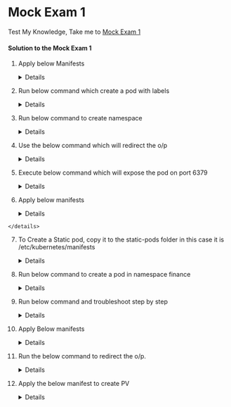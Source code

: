 # Mock Exam 1

  Test My Knowledge, Take me to [Mock Exam 1](https://kodekloud.com/courses/539883/lectures/10853074)

  #### Solution to the Mock Exam 1

  1. Apply below Manifests

     <details>
     
     ```
     apiVersion: v1
     kind: Pod
     metadata:
       creationTimestamp: null
       labels:
         run: nginx-pod
       name: nginx-pod
     spec:
       containers:
       - image: nginx:alpine
         name: nginx-pod
         resources: {}
       dnsPolicy: ClusterFirst
       restartPolicy: Always
     status: {}
     ```
     </details>

  2. Run below command which create a pod with labels

     <details>
     
     ```
     kubectl run messaging --image=redis:alpine --labels=tier=msg
     ```
     </details>

 
  3. Run below command to create namespace
     
     <details>

     ```
     kubectl create namespace apx-x9984574
     ```
     </details>

  4. Use the below command which will redirect the o/p

     <details>

     ```
     kubectl get nodes -o json > /opt/outputs/nodes-z3444kd9.json
     ```
     <details>

  5. Execute below command which will expose the pod on port 6379

     <details>

     ```
     kubectl expose pod messaging --port=6379 --name messaging-service
     ```
     <details>

  6. Apply below manifests

     <details>

      ```
      apiVersion: apps/v1
      kind: Deployment
      metadata:
        creationTimestamp: null
        labels:
          app: hr-web-app
        name: hr-web-app
      spec:
        replicas: 2
        selector:
          matchLabels:
            app: hr-web-app
        strategy: {}
        template:
          metadata:
            creationTimestamp: null
            labels:
              app: hr-web-app
          spec:
            containers:
            - image: kodekloud/webapp-color
              name: webapp-color
              resources: {}
      status: {}
      ```
    </details>

  7. To Create a Static pod, copy it to the static-pods folder in this case it is /etc/kubernetes/manifests

     <details>

     ```
     apiVersion: v1
     kind: Pod
     metadata:
       creationTimestamp: null
       labels:
         run: static-busybox
       name: static-busybox
     spec:
       containers:
       - command:
         - sleep
         - "1000"
         image: busybox
         name: static-busybox
         resources: {}
       dnsPolicy: ClusterFirst
       restartPolicy: Always
     status: {}
     ```
     </details>

  8. Run below command to create a pod in namespace finance

     <details>

     ```
     kubectl run temp-bus --image=redis:alpine -n finance
     ```
     </details>

  9. Run below command and troubleshoot step by step

     <details>

     ```
     kubectl describe pod orange
     ```

     Export the running pod using below command and correct the spelling of the command **`sleeeep`** to **`sleep`** 

     ```
     kubectl get pod orange -o yaml > orange.yaml
     ```
   
     Delete the running Orange pod and recreate the pod using command.
     
     ```
     kubectl delete pod orange
     kubectl create -f orange.yaml
     ```
     </details>

  10. Apply Below manifests

      <details>

      ```
      apiVersion: v1
      kind: Service
      metadata:
        creationTimestamp: null
        labels:
          app: hr-web-app
        name: hr-web-app-service
      spec:
        ports:
        - port: 8080
          protocol: TCP
          targetPort: 8080
          nodePort: 30082
        selector:
          app: hr-web-app
        type: NodePort
      status:
        loadBalancer: {}
      ```
      </details>

  11. Run the below command to redirect the o/p.

      <details>

      ``` 
      kubectl get nodes -o jsonpath='{.items[*].status.nodeInfo.osImage}' > /opt/outputs/nodes_os_x43kj56.txt
      ```
      </details>

  12. Apply the below manifest to create PV

      <details>
     
       ```
       apiVersion: v1
       kind: PersistentVolume
       metadata:
         name: pv-analytics
       spec:
         capacity:
           storage: 100Mi
         volumeMode: Filesystem
         accessModes:
           - ReadWriteMany
         hostPath:
             path: /pv/data-analytics
       ```
       </details>